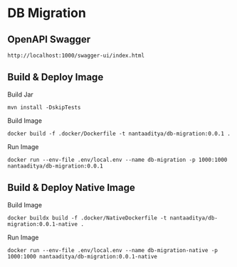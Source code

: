 # DB Migration

## OpenAPI Swagger
```shell
http://localhost:1000/swagger-ui/index.html
```

## Build & Deploy Image
Build Jar
```shell
mvn install -DskipTests
```

Build Image
```shell
docker build -f .docker/Dockerfile -t nantaaditya/db-migration:0.0.1 .
```

Run Image
```shell
docker run --env-file .env/local.env --name db-migration -p 1000:1000 nantaaditya/db-migration:0.0.1
```

## Build & Deploy Native Image

Build Image
```shell
docker buildx build -f .docker/NativeDockerfile -t nantaaditya/db-migration:0.0.1-native .
```

Run Image
```shell
docker run --env-file .env/local.env --name db-migration-native -p 1000:1000 nantaaditya/db-migration:0.0.1-native
```